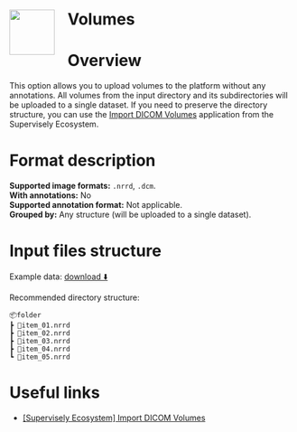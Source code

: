 <h1 align="left" style="border-bottom: 0"> <img align="left" src="https://github.com/supervisely-ecosystem/import-wizard-docs/assets/48913536/fac640ee-a795-4385-b180-c4348dac290a" width="80" style="padding-right: 20px;"> Volumes </h1>

# Overview

This option allows you to upload volumes to the platform without any annotations. All volumes from the input directory and its subdirectories will be uploaded to a single dataset. If you need to preserve the directory structure, you can use the <a href="https://ecosystem.supervisely.com/apps/import-dicom-volumes" target="_blank">Import DICOM Volumes</a> application from the Supervisely Ecosystem.

# Format description

**Supported image formats:** `.nrrd`, `.dcm`.<br>
**With annotations:** No<br>
**Supported annotation format:** Not applicable.<br>
**Grouped by:** Any structure (will be uploaded to a single dataset).<br>

# Input files structure

Example data: [download ⬇️](https://github.com/supervisely-ecosystem/import-wizard-docs/files/15025188/sample_volumes.zip)<br>

Recommended directory structure:

```text
📦folder
┣ 🩻item_01.nrrd
┣ 🩻item_02.nrrd
┣ 🩻item_03.nrrd
┣ 🩻item_04.nrrd
┗ 🩻item_05.nrrd
```

# Useful links

- <a href="https://ecosystem.supervisely.com/apps/import-dicom-volumes" target="_blank">[Supervisely Ecosystem] Import DICOM Volumes</a>

